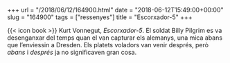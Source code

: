 +++
url = "/2018/06/12/164900.html"
date = "2018-06-12T15:49:00+00:00"
slug = "164900"
tags = ["ressenyes"]
title = "Escorxador-5"
+++

{{< icon book >}} Kurt Vonnegut, *Escorxador-5*. El soldat Billy Pilgrim es va desenganxar del temps quan el van capturar els alemanys, una mica abans que l’enviessin a Dresden. Els platets voladors van venir després, però *abans* i *després* ja no significaven gran cosa.
